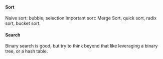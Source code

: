 #### Sort
Naive sort: bubble, selection
Important sort: Merge Sort, quick sort, radix sort, bucket sort.

#### Search
Binary search is good, but try to think beyond that like leveraging a binary
tree, or a hash table. 

